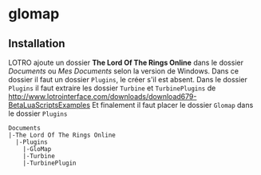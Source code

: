 # glomap

## Installation

LOTRO ajoute un dossier **The Lord Of The Rings Online** dans le dossier *Documents* ou *Mes Documents* selon la version de Windows.
Dans ce dossier il faut un dossier `Plugins`, le créer s'il est absent.
Dans le dossier `Plugins` il faut extraire les dossier `Turbine` et `TurbinePlugins` de http://www.lotrointerface.com/downloads/download679-BetaLuaScriptsExamples
Et finalement il faut placer le dossier `Glomap` dans le dossier `Plugins`
```
Documents
|-The Lord Of The Rings Online
  |-Plugins
    |-GloMap
    |-Turbine
    |-TurbinePlugin
```

